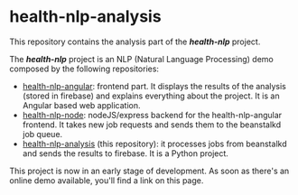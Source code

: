 # health-nlp-analysis
This repository contains the analysis part of the ***health-nlp*** project.

The ***health-nlp*** project is an NLP (Natural Language Processing) demo composed by the following repositories:

- [health-nlp-angular](https://github.com/fjrd84/health-nlp-angular): frontend part. It displays the results of the analysis (stored in firebase) and explains everything about the project. It is an Angular based web application.
- [health-nlp-node](https://github.com/fjrd84/health-nlp-node): nodeJS/express backend for the health-nlp-angular frontend. It takes new job requests and sends them to the beanstalkd job queue.
- [health-nlp-analysis](https://github.com/fjrd84/health-nlp-analysis) (this repository): it processes jobs from beanstalkd and sends the results to firebase. It is a Python project.

This project is now in an early stage of development. As soon as there's an online demo available, you'll find a link on this page.